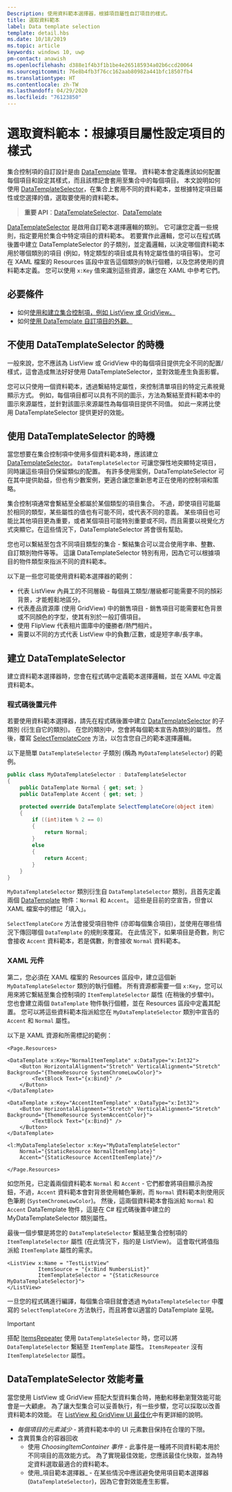 ```yaml
---
Description: 使用資料範本選擇器，根據項目屬性自訂項目的樣式。
title: 選取資料範本
label: Data template selection
template: detail.hbs
ms.date: 10/18/2019
ms.topic: article
keywords: windows 10, uwp
pm-contact: anawish
ms.openlocfilehash: d388e1f4b3f1b1be4e265185934a02b6ccd20064
ms.sourcegitcommit: 76e8b4fb3f76cc162aab80982a441bfc18507fb4
ms.translationtype: HT
ms.contentlocale: zh-TW
ms.lasthandoff: 04/29/2020
ms.locfileid: "76123850"
---
```

# <a name="data-template-selection-styling-items-based-on-their-properties"></a>選取資料範本：根據項目屬性設定項目的樣式

集合控制項的自訂設計是由 [DataTemplate](/uwp/api/windows.ui.xaml.datatemplate) 管理。 資料範本會定義應該如何配置每個項目和設定其樣式，而且該標記會套用至集合中的每個項目。 本文說明如何使用 [DataTemplateSelector](/uwp/api/windows.ui.xaml.controls.datatemplateselector)，在集合上套用不同的資料範本，並根據特定項目屬性或您選擇的值，選取要使用的資料範本。

> **重要 API**：[DataTemplateSelector](/uwp/api/windows.ui.xaml.controls.datatemplateselector)、[DataTemplate](/uwp/api/windows.ui.xaml.datatemplate)

[DataTemplateSelector](/uwp/api/windows.ui.xaml.controls.datatemplateselector) 是啟用自訂範本選擇邏輯的類別。 它可讓您定義一些規則，指定要用於集合中特定項目的資料範本。 若要實作此邏輯，您可以在程式碼後置中建立 DataTemplateSelector 的子類別，並定義邏輯，以決定哪個資料範本用於哪個類別的項目 (例如，特定類型的項目或具有特定屬性值的項目等)。 您可在 XAML 檔案的 Resources 區段中宣告這個類別的執行個體，以及您將使用的資料範本定義。 您可以使用 `x:Key` 值來識別這些資源，讓您在 XAML 中參考它們。

## <a name="prerequisites"></a>必要條件

- 如何[使用和建立集合控制項，例如 ListView 或 GridView。](listview-and-gridview.md)
- 如何[使用 DataTemplate 自訂項目的外觀。](item-containers-templates.md#data-template)

## <a name="when-not-to-use-a-datatemplateselector"></a>不使用 DataTemplateSelector 的時機

一般來說，您不應該為 ListView 或 GridView 中的每個項目提供完全不同的配置/樣式，這會造成無法好好使用 DataTemplateSelector，並對效能產生負面影響。

您可以只使用一個資料範本，透過繫結特定屬性，來控制清單項目的特定元素視覺顯示方式。 例如，每個項目都可以具有不同的圖示，方法為繫結至資料範本中的圖示來源屬性，並針對該圖示來源屬性為每個項目提供不同值。 如此一來將比使用 DataTemplateSelector 提供更好的效能。

## <a name="when-to-use-a-datatemplateselector"></a>使用 DataTemplateSelector 的時機

當您想要在集合控制項中使用多個資料範本時，應該建立 [DataTemplateSelector](/uwp/api/windows.ui.xaml.controls.datatemplateselector)。 `DataTemplateSelector` 可讓您彈性地突顯特定項目，同時讓這些項目仍保留類似的配置。 有許多使用案例，DataTemplateSelector 可在其中提供助益，但也有少數案例，更適合讓您重新思考正在使用的控制項和策略。

集合控制項通常會繫結至全都屬於某個類型的項目集合。 不過，即使項目可能屬於相同的類型，某些屬性的值也有可能不同，或代表不同的意義。 某些項目也可能比其他項目更為重要，或者某個項目可能特別重要或不同，而且需要以視覺化方式突顯它。在這些情況下，DataTemplateSelector 將會很有幫助。

您也可以繫結至包含不同項目類型的集合 - 繫結集合可以混合使用字串、整數、自訂類別物件等等。 這讓 DataTemplateSelector 特別有用，因為它可以根據項目的物件類型來指派不同的資料範本。

以下是一些您可能使用資料範本選擇器的範例：

- 代表 ListView 內員工的不同層級 - 每個員工類型/層級都可能需要不同的顏彩背景，才能輕鬆地區分。
- 代表產品資源庫 (使用 GridView) 中的銷售項目 - 銷售項目可能需要紅色背景或不同顏色的字型，使其有別於一般訂價項目。
- 使用 FlipView 代表相片圖庫中的優勝者/熱門相片。
- 需要以不同的方式代表 ListView 中的負數/正數，或是短字串/長字串。

## <a name="create-a-datatemplateselector"></a>建立 DataTemplateSelector

建立資料範本選擇器時，您會在程式碼中定義範本選擇邏輯，並在 XAML 中定義資料範本。

### <a name="code-behind-component"></a>程式碼後置元件

若要使用資料範本選擇器，請先在程式碼後置中建立 [DataTemplateSelector](/uwp/api/windows.ui.xaml.controls.datatemplateselector) 的子類別 (衍生自它的類別)。 在您的類別中，您會將每個範本宣告為類別的屬性。 然後，覆寫 [SelectTemplateCore](/uwp/api/windows.ui.xaml.controls.datatemplateselector.selecttemplatecore) 方法，以包含您自己的範本選擇邏輯。

以下是簡單 `DataTemplateSelector` 子類別 (稱為 `MyDataTemplateSelector`) 的範例。

```csharp
public class MyDataTemplateSelector : DataTemplateSelector
{
    public DataTemplate Normal { get; set; }
    public DataTemplate Accent { get; set; }

    protected override DataTemplate SelectTemplateCore(object item)
    {
        if ((int)item % 2 == 0)
        {
            return Normal;
        }
        else
        {
            return Accent;
        }
    }
}
```

`MyDataTemplateSelector` 類別衍生自 `DataTemplateSelector` 類別，且首先定義兩個 [DataTemplate](/uwp/api/windows.ui.xaml.datatemplate) 物件：`Normal` 和 `Accent`。 這些是目前的空宣告，但會以 XAML 檔案中的標記「填入」。

`SelectTemplateCore` 方法會接受項目物件 (亦即每個集合項目)，並使用在哪些情況下傳回哪個 `DataTemplate` 的規則來覆寫。 在此情況下，如果項目是奇數，則它會接收 `Accent` 資料範本，若是偶數，則會接收 `Normal` 資料範本。

### <a name="xaml-component"></a>XAML 元件

第二，您必須在 XAML 檔案的 Resources 區段中，建立這個新 `MyDataTemplateSelector` 類別的執行個體。 所有資源都需要一個 `x:Key`，您可以用來將它繫結至集合控制項的 `ItemTemplateSelector` 屬性 (在稍後的步驟中)。 您也會建立兩個 `DataTemplate` 物件執行個體，並在 Resources 區段中定義其配置。 您可以將這些資料範本指派給您在 `MyDataTemplateSelector` 類別中宣告的 `Accent` 和 `Normal` 屬性。

以下是 XAML 資源和所需標記的範例：

```xaml
<Page.Resources>

<DataTemplate x:Key="NormalItemTemplate" x:DataType="x:Int32">
    <Button HorizontalAlignment="Stretch" VerticalAlignment="Stretch" Background="{ThemeResource SystemChromeLowColor}">
        <TextBlock Text="{x:Bind}" />
    </Button>
</DataTemplate>

<DataTemplate x:Key="AccentItemTemplate" x:DataType="x:Int32">
    <Button HorizontalAlignment="Stretch" VerticalAlignment="Stretch" Background="{ThemeResource SystemAccentColor}">
        <TextBlock Text="{x:Bind}" />
    </Button>
</DataTemplate>

<l:MyDataTemplateSelector x:Key="MyDataTemplateSelector"
    Normal="{StaticResource NormalItemTemplate}"
    Accent="{StaticResource AccentItemTemplate}"/>

</Page.Resources>
```

如您所見，已定義兩個資料範本 `Normal` 和 `Accent` - 它們都會將項目顯示為按鈕，不過，`Accent` 資料範本會對背景使用輔色筆刷，而 `Normal` 資料範本則使用灰色筆刷 (`SystemChromeLowColor`)。 然後，這兩個資料範本會指派給 `Normal` 和 `Accent` DataTemplate 物件，這是在 C# 程式碼後置中建立的 MyDataTemplateSelector 類別屬性。

最後一個步驟是將您的 `DataTemplateSelector` 繫結至集合控制項的 `ItemTemplateSelector` 屬性 (在此情況下，指的是 ListView)。 這會取代將值指派給 `ItemTemplate` 屬性的需求。 

```xaml
<ListView x:Name = "TestListView"
          ItemsSource = "{x:Bind NumbersList}"
          ItemTemplateSelector = "{StaticResource MyDataTemplateSelector}">
</ListView>
```

一旦您的程式碼進行編譯，每個集合項目就會透過 `MyDataTemplateSelector` 中覆寫的 `SelectTemplateCore` 方法執行，而且將會以適當的 DataTemplate 呈現。

> [!IMPORTANT]
> 搭配 [ItemsRepeater](/uwp/api/microsoft.ui.xaml.controls.itemsrepeater?view=winui-2.2) 使用 `DataTemplateSelector` 時，您可以將 `DataTemplateSelector` 繫結至 `ItemTemplate` 屬性。 `ItemsRepeater` 沒有 `ItemTemplateSelector` 屬性。

## <a name="datatemplateselector-performance-considerations"></a>DataTemplateSelector 效能考量

當您使用 ListView 或 GridView 搭配大型資料集合時，捲動和移動瀏覽效能可能會是一大顧慮。 為了讓大型集合可以妥善執行，有一些步驟，您可以採取以改善資料範本的效能。 在 [ListView 和 GridView UI 最佳化](/windows/uwp/debug-test-perf/optimize-gridview-and-listview)中有更詳細的說明。

- _每個項目的元素減少_ - 將資料範本中的 UI 元素數目保持在合理的下限。
- 含異質集合的容器回收
  - 使用 _ChoosingItemContainer 事件_ - 此事件是一種將不同資料範本用於不同項目的高效能方式。 為了實現最佳效能，您應該最佳化快取，並為特定資料選取最適合的資料範本。
  - 使用_項目範本選擇器_ - 在某些情況中應該避免使用項目範本選擇器 (`DataTemplateSelector`)，因為它會對效能產生影響。

